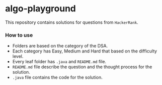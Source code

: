 # algo-playground

This repository contains solutions for questions from `HackerRank`.

### How to use
- Folders are based on the category of the DSA.
- Each category has Easy, Medium and Hard that based on the difficulty level.
- Every leaf folder has `.java` and `README.md` file.
- `README.md` file describe the question and the thought process for the solution.
- `.java` file contains the code for the solution.
